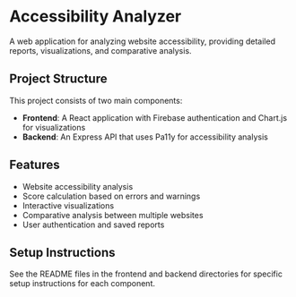 # Accessibility Analyzer

A web application for analyzing website accessibility, providing detailed reports, visualizations, and comparative analysis.

## Project Structure

This project consists of two main components:

- **Frontend**: A React application with Firebase authentication and Chart.js for visualizations
- **Backend**: An Express API that uses Pa11y for accessibility analysis

## Features

- Website accessibility analysis
- Score calculation based on errors and warnings
- Interactive visualizations
- Comparative analysis between multiple websites
- User authentication and saved reports

## Setup Instructions

See the README files in the frontend and backend directories for specific setup instructions for each component.
